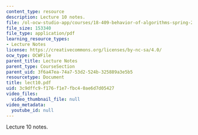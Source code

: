 ```yaml
---
content_type: resource
description: Lecture 10 notes.
file: /ol-ocw-studio-app/courses/18-409-behavior-of-algorithms-spring-2002/3c9dffc9f176f1e7fbc40ae6d7d05427_lect10.pdf
file_size: 153340
file_type: application/pdf
learning_resource_types:
- Lecture Notes
license: https://creativecommons.org/licenses/by-nc-sa/4.0/
ocw_type: OCWFile
parent_title: Lecture Notes
parent_type: CourseSection
parent_uid: 3f6a47ea-74a7-53d2-524b-325889a3e5b5
resourcetype: Document
title: lect10.pdf
uid: 3c9dffc9-f176-f1e7-fbc4-0ae6d7d05427
video_files:
  video_thumbnail_file: null
video_metadata:
  youtube_id: null
---
```

Lecture 10 notes.